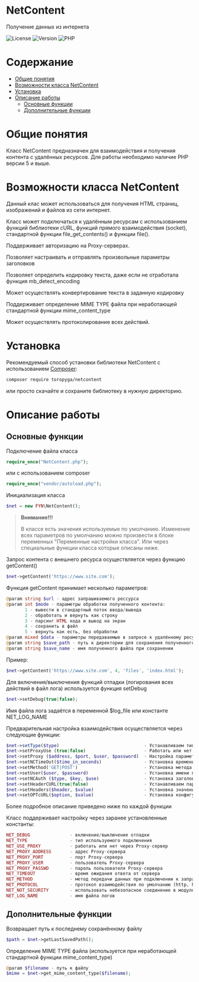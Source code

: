 # NetContent
Получение данных из интернета

![License](https://img.shields.io/badge/license-MIT-brightgreen.svg)
![Version](https://img.shields.io/badge/version-v3.1.1-blue.svg)
![PHP](https://img.shields.io/badge/php-v5.5_--_v8-blueviolet.svg)

# Содержание

- [Общие понятия](#общие-понятия)
- [Возможности класса NetContent](#Возможности-класса-NetContent)
- [Установка](#Установка)
- [Описание работы](#описание-работы)
    - [Основные функции](#Основные-функции)
    - [Дополнительные функции](#Дополнительные-функции)

# Общие понятия

Класс NetContent предназначен для взаимодействия и получения контента с удалённых ресурсов.
Для работы необходимо наличие PHP версии 5 и выше.

# Возможности класса NetContent

Данный клас может использоваться для получения HTML страниц, изображений и файлов из сети интернет.

Класс может подключаться к удалённым ресурсам с использованием функций библиотеки cURL,
функций прямого взаимодействия (socket), стандартной функции file_get_contents() и функции file().

Поддерживает авторизацию на Proxy-серверах.

Позволяет настраивать и отправлять произвольные параметры заголовков

Позволяет определить кодировку текста, даже если не отработала функция mb_detect_encoding

Может осуществлять конвертирование текста в заданную кодировку

Поддерживает определение MIME TYPE файла при неработающей стандартной функции mime_content_type

Может осуществлять протоколирование всех действий.


# Установка

Рекомендуемый способ установки библиотеки NetContent с использованием [Composer](http://getcomposer.org/):

```bash
composer require toropyga/netcontent
```
или просто скачайте и сохраните библиотеку в нужную директорию.

# Описание работы

## Основные функции
Подключение файла класса
```php
require_once("NetContent.php");
```
или с использованием composer
```php
require_once("vendor/autoload.php");
```

Инициализация класса
```php
$net = new FYN\NetContent();
```
> **Внимание!!!**
>
> В классе есть значения используемые по умолчанию. Изменение всех параметров
по умолчанию можно произвести в блоке переменных "Переменные настройки класса". Или
через специальные функции класса которые описаны ниже.

Запрос контента с внешнего ресурса осуществляется через функцию getContent()
```php
$net->getContent('https://www.site.com');
```
Функция getContent принимает несколько параметров:
```php
@param string $url - адрес запрашиваемого рессурса
@param int $mode - параметры обработки полученного контента:
       1 - вывести в стандартный поток ввода/вывода
       2 - обработать и вернуть как строку
       3 - парсинг HTML кода и вывод на экран
       4 - сохранить в файл
       5 - вернуть как есть, без обработки
@param mixed $data - параметры передаваемые в запросе к удалённому ресурсу
@param string $save_path - путь к директории для сохранения полученного файла относительно текущей директории или полный путь (если директория не существует, класс попытается её создать)
@param string $save_name - имя полученного файла при сохранении
```
Пример:
```php
$net->getContent('https://www.site.com', 4, 'files', 'index.html');
```

Для включения/выключения функций отладки (логирования всех действий в файл лога) используется функция setDebug
```php
$net->setDebug(true|false);
```
Имя файла лога задаётся в переменной $log_file или константе NET_LOG_NAME

Предварительная настройка взаимодействия осуществляется через следующие функции:
```php
$net->setType($type)                                - Устанавливаем тип подключения (CURL - библиотека cURL, SOCKET - через socket, FGC - функция file_get_contents, FILE - функция fopen)
$net->setProxyUse (true|false)                      - Работать или нет через прокси сервер
$net->setProxy ($address, $port, $user, $password)  - Настройка параметров взаимодействия с Proxy-сервером
$net->setNCTimeOut($time_in_seconds)                - Установка времени ожидания ответа от сервера
$net->setMethod('GET|POST')                         - Установка метода передачи данных при подключении к запрашиваемому URL (GET или POST)
$net->setUser($user, $password)                     - Установка имени пользователя и пароля используемых при подключении к удалённому серверу
$net->setNCAuth ($type, $key, $use)                 - Установка заголовка авторизации на удалённом сервере (type -  тип авторизации, $key - ключ авторизации, $use - добавлять или не добавлять логин и пароль в адресную строку)
$net->setHeaderCURL(true|false)                     - Устанавливаем параметр получать или нет для обработки заголовки при работе с CURL
$net->setHeaders($header, $value)                   - Установка значений дополнительных заголовков, используемых при подключении
$net->setOPTcURL($option, $value)                   - Установка конфигурационных параметров для библиотеки cURL
```
Более подробное описание приведено ниже по каждой функции

Класс поддерживает настройку через заранее установленные константы:
```php
NET_DEBUG               - включение/выключение отладки
NET_TYPE                - тип используемого подключения
NET_USE_PROXY           - работать или нет через Proxy-сервер
NET_PROXY_ADDRESS       - адрес Proxy-сервера
NET_PROXY_PORT          - порт Proxy-сервера
NET_PROXY_USER          - пользователь Proxy-сервера
NET_PROXY_PASSWD        - пароль пользователя Proxy-сервера
NET_TIMEOUT             - время ожидания ответа от сервера
NET_METHOD              - метод передачи данных при подключении к запрашиваемому URL (GET или POST)
NET_PROTOCOL            - протокол взаимодействия по умолчанию (http, https и т.п.)
NET_NOT_SECURITY        - использовать небезопасное соединение в модуле cURL
NET_LOG_NAME            - имя файла логов
```

## Дополнительные функции 

Возвращает путь к последнему сохранённому файлу
```php
$path = $net->getLastSavedPath();
```
Определение MIME TYPE файла (используется при неработающей стандартной функции mime_content_type)
```php
@param $filename - путь к файлу
$mime = $net->get_mime_content_type($filename);
```